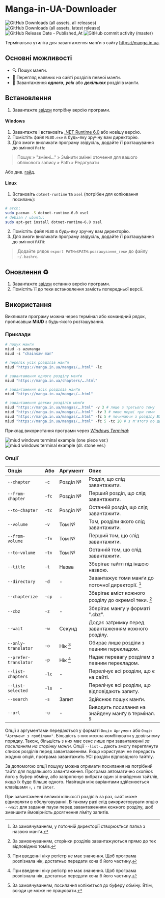 # Manga-in-UA-Downloader

![GitHub Downloads (all assets, all releases)](https://img.shields.io/github/downloads/bigchunguspng/manga-in-ua-downloader/total?color=green)
![GitHub Downloads (all assets, latest release)](https://img.shields.io/github/downloads/bigchunguspng/manga-in-ua-downloader/latest/total?label=downloads%20(latest)&color=yellow)
![GitHub Release Date - Published_At](https://img.shields.io/github/release-date/bigchunguspng/manga-in-ua-downloader?color=yellow)
![GitHub commit activity (master)](https://img.shields.io/github/commit-activity/m/bigchunguspng/manga-in-ua-downloader)

Термінальна утиліта для завантаження манґи з сайту https://manga.in.ua.

## Основні можливості

- 🔍 Пошук манґи.
- 👀 Перегляд наявних на сайті розділів певної манґи.
- 💾 Завантаження ___одного___, ___усіх___ або ___декількох___ розділів манґи.

## Встановлення

1. Завантажте [звідси](https://github.com/bigchunguspng/manga-in-ua-downloader/releases) потрібну версію програми.

#### Windows

1. Завантажте і встановіть [.NET Runtime 6.0](https://dotnet.microsoft.com/en-us/download/dotnet/6.0) або новішу версію.
2. Помістіть файл `MiUD.exe` в будь-яку зручну вам директорію.
3. Для змоги викликати програму звідусіль, додайте її розташування до змінної `Path`:

> Пошук » "змінні…" » Змінити змінні оточення для вашого облікового запису » Path » Редагувати

Або див. [гайд](https://youtu.be/pGRw1bgb1gU).

#### Linux

1. Встановіть `dotnet-runtime` та `xsel` (потрібен для копіювання посилань):
```bash
# arch:
sudo pacman -S dotnet-runtime-6.0 xsel
# debian / ubuntu:
sudo apt-get install dotnet-runtime-6.0 xsel
```
2. Помістіть файл `MiUD` в будь-яку зручну вам директорію.
3. Для змоги викликати програму звідусіль, додайте її розташування до змінної `PATH`:

> Додайте рядок `export PATH=$PATH:розташування_теки` до файлу `~/.bashrc`.

## Оновлення ♻️

1. Завантажте [звідси](https://github.com/bigchunguspng/manga-in-ua-downloader/releases) останню версію програми.
2. Помістіть її до теки встановлення замість попередньої версії.

## Використання

Викликати програму можна через термінал або командний рядок, прописавши **MiUD** з будь-якого розташування.

### Приклади

```powershell
# пошук манґи
miud -s azumanga
miud -s "chainsaw man"

# перелік усіх розділів манґи
miud "https://manga.in.ua/mangas/….html" -lc

# завантаження одного розділу манґи
miud "https://manga.in.ua/chapters/….html"

# завантаження всіх розділів манґи
miud "https://manga.in.ua/mangas/….html"

# завантаження деяких розділів манґи
miud "https://manga.in.ua/mangas/….html" -v 3 # лише з третього тому
miud "https://manga.in.ua/mangas/….html" -tv 3 # лише перші три томи
miud "https://manga.in.ua/mangas/….html" -fc 5 # починаючи з розділу №5
miud "https://manga.in.ua/mangas/….html" -fc 5 -tc 20 # з п'ятого по двадцятий
```
Приклад використання програми через [_Windows Terminal_](https://github.com/microsoft/terminal):

![miud windows terminal example (one piece ver.)](https://github.com/bigchunguspng/manga-in-ua-downloader/assets/70759405/3014e829-327d-4371-a548-8f6a699ce281)
![miud windows terminal example (dr. stone ver.)](https://github.com/bigchunguspng/manga-in-ua-downloader/assets/70759405/93e90e21-6b02-4492-aed8-367559ddb268)



### Опції
| Опція                 | Або   | Аргумент | Опис                                                  |
|:----------------------|:------|:---------|:------------------------------------------------------|
| `--chapter`           | `-c`  | Розділ № | Розділ, що слід завантажити.                          |
| `--from-chapter`      | `-fc` | Розділ № | Перший розділ, що слід завантажити.                   |
| `--to-chapter`        | `-tc` | Розділ № | Останній розділ, що слід завантажити.                 |
| `--volume`            | `-v`  | Том №    | Том, розділи якого слід завантажити.                  |
| `--from-volume`       | `-fv` | Том №    | Перший том, що слід завантажити.                      |
| `--to-volume`         | `-tv` | Том №    | Останній том, що слід завантажити.                    |
| `--title`             | `-t ` | Назва    | Зберігає тайтл під іншою назвою.                      |
| `--directory`         | `-d`  | \-       | Завантажує томи манґи до поточної директорії. [^1]    |
| `--chapterize`        | `-cp` | \-       | Зберігає вміст кожного розділу до окремої теки. [^2]  |
| `--cbz`               | `-z`  | \-       | Зберігає манґу у форматі ".cbz".                      |
| `--wait`              | `-w`  | Cекунд   | Додає затримку перед завантаженням кожного розділу.   |
| `--only-translator`   | `-o`  | Нік [^3] | Обирає лише розділи з певним перекладом.              |
| `--prefer-translator` | `-p`  | Нік [^3] | Надає перевагу розділам з певним перекладом.          |
| `--list-chapters`     | `-lc` | \-       | Перелічує всі розділи, що є на сайті.                 |
| `--list-selected`     | `-ls` | \-       | Перелічує всі розділи, що відповідають запиту.        |
| `--search`            | `-s`  | Запит    | Здійснює пошук манґи.                                 |
| `--url`               | `-u`  | \-       | Виводить посилання на знайдену манґу в термінал. [^4] |

Опції з аргументами передаються у форматі `Опція Аргумент` або `Опція "Аргумент з пробілами"`. Більшість з них можна комбінувати у довільному порядку. Також, більшість з них має сенс лише при завантаженні _за посиланням на сторінку манґи_. Опції `--list-…` дають змогу переглянути список розділів перед завантаженням. Якщо користувач не передасть жодних опцій, програма завантажить УСІ розділи відповідного тайтлу.

За допомогою опції пошуку можна отримати посилання на потрібний тайтл для подальшого завантаження. Програма автоматично скопіює його у буфер обміну, або запропонує вибрати один зі знайдених тайтлів, якщо їх буде більше одного. Навігація між варіантами здійснюється клавішами `↑`, `↓` та `Enter`.

При завантаженні великої кількості розділів за раз, сайт може відмовляти в обслуговуванні. В такому разі слід використовувати опцію `--wait` для задання паузи перед завантаженням кожного розділу, щоб зменшити ймовірність досягнення ліміту запитів.

[^1]: За замовчуванням, у поточній директорії створюється папка з назвою манґи.
[^2]: За замовчуванням, сторінки розділів завантажуються прямо до тек відповідних томів.
[^3]: При введенні ніку регістр не має значення. Щоб програма розпізнала нік, достатньо передати хоча б його частину.
[^4]: За замовчуванням, посилання копіюється до буферу обміну. Втім, всюди це може не працювати.
